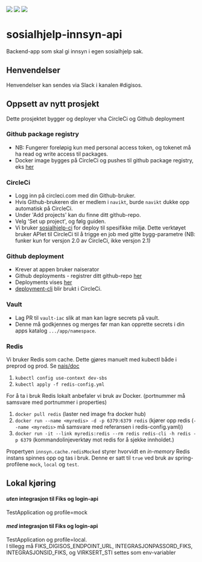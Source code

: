 ![](https://github.com/navikt/sosialhjelp-innsyn-api/workflows/Build/badge.svg?branch=master)
![](https://github.com/navikt/sosialhjelp-innsyn-api/workflows/Deploy%20Dev/badge.svg?)
![](https://github.com/navikt/sosialhjelp-innsyn-api/workflows/Deploy%20Prod/badge.svg?)
# sosialhjelp-innsyn-api
Backend-app som skal gi innsyn i egen sosialhjelp sak.

## Henvendelser
Henvendelser kan sendes via Slack i kanalen #digisos.

## Oppsett av nytt prosjekt
Dette prosjektet bygger og deployer vha CircleCi og Github deployment

### Github package registry
- NB: Fungerer foreløpig kun med personal access token, og tokenet må ha read og write access til packages.
- Docker image bygges på CircleCi og pushes til github package registry, eks [her](https://github.com/navikt/sosialhjelp-innsyn-api/packages/13432/versions)

### CircleCi
- Logg inn på circleci.com med din Github-bruker. 
- Hvis Github-brukeren din er medlem i `navikt`, burde `navikt` dukke opp automatisk på CircleCi.
- Under 'Add projects' kan du finne ditt github-repo.
- Velg 'Set up project', og følg guiden.
- Vi bruker [sosialhjelp-ci](https://github.com/navikt/sosialhjelp-ci) for deploy til spesifikke miljø. Dette verktøyet bruker APIet til CircleCi til å trigge en job med gitte bygg-parametre (NB: funker kun for versjon 2.0 av CircleCi, ikke versjon 2.1)

### Github deployment
- Krever at appen bruker naiserator
- Github deployments - registrer ditt github-repo [her](https://deployment.prod-sbs.nais.io/auth/form)
- Deployments vises [her](https://github.com/navikt/sosialhjelp-innsyn-api/deployments)
- [deployment-cli](https://github.com/navikt/deployment-cli) blir brukt i CircleCi.

### Vault
- Lag PR til `vault-iac` slik at man kan lagre secrets på vault.
- Denne må godkjennes og merges før man kan opprette secrets i din apps katalog `.../app/namespace`.

### Redis
Vi bruker Redis som cache.
Dette gjøres manuelt med kubectl både i preprod og prod. Se [nais/doc](https://github.com/nais/doc/blob/master/content/redis.md)
1. `kubectl config use-context dev-sbs`
2. `kubectl apply -f redis-config.yml`

For å ta i bruk Redis lokalt anbefaler vi bruk av Docker. (portnummer må samsvare med portnummer i properties)
1. `docker pull redis` (laster ned image fra docker hub)
2. `docker run --name <myredis> -d -p 6379:6379 redis` 
(kjører opp redis (`--name <myredis>` må samsvare med referansen i redis-config.yaml))
3. `docker run -it --link myredis:redis --rm redis redis-cli -h redis -p 6379` 
(kommandolinjeverktøy mot redis for å sjekke innholdet.)

Propertyen `innsyn.cache.redisMocked` styrer hvorvidt en _in-memory_ Redis instans spinnes opp og tas i bruk. Denne er satt til `true` ved bruk av spring-profilene `mock`, `local` og `test`.

## Lokal kjøring
#### *uten* integrasjon til Fiks og login-api
TestApplication og profile=mock
#### *med* integrasjon til Fiks og login-api
TestApplication og profile=local. \
I tillegg må FIKS_DIGISOS_ENDPOINT_URL, INTEGRASJONPASSORD_FIKS, INTEGRASJONSID_FIKS, og VIRKSERT_STI settes som env-variabler
